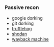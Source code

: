 ### Passive recon
- google dorking
- git dorking
- [trufflehog](https://trufflesecurity.com/trufflehog)
- [shodan](https://www.shodan.io)
- [wayback machine](https://web.archive.org)
 